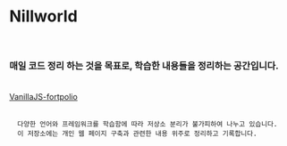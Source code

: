 # Nillworld

<br/>

### 매일 코드 정리 하는 것을 목표로, 학습한 내용들을 정리하는 공간입니다.<br/><br/>

[VanillaJS-fortpolio](./anillaJS/fortpolio)
<br/>
<br/>

      다양한 언어와 프레임워크를 학습함에 따라 저상소 분리가 불가피하여 나누고 있습니다.
      이 저장소에는 개인 웹 페이지 구축과 관련한 내용 위주로 정리하고 기록합니다.

